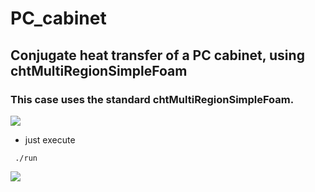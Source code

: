 # PC_cabinet
## Conjugate heat transfer of a PC cabinet, using chtMultiRegionSimpleFoam

### This case uses the standard chtMultiRegionSimpleFoam.

<img src="https://sun9-44.userapi.com/impg/hGqaR6Km-uZCnazHJ8VRe6jALlNvj1DS7V6bYQ/Cnah_1wmmKc.jpg?size=2560x1267&quality=95&sign=a2408b13963436730535de545bd25ef1&type=album"/>





+ just execute
```
 ./run
```



<img src="https://sun9-39.userapi.com/impg/hR1Enucv_Nu1a8NeU60zoesOSY9l6vTSAqJGaw/Iaj425Wabqg.jpg?size=640x480&quality=95&sign=83c5cc844deeb2d3abf1c313c5563de1&type=album"/>
